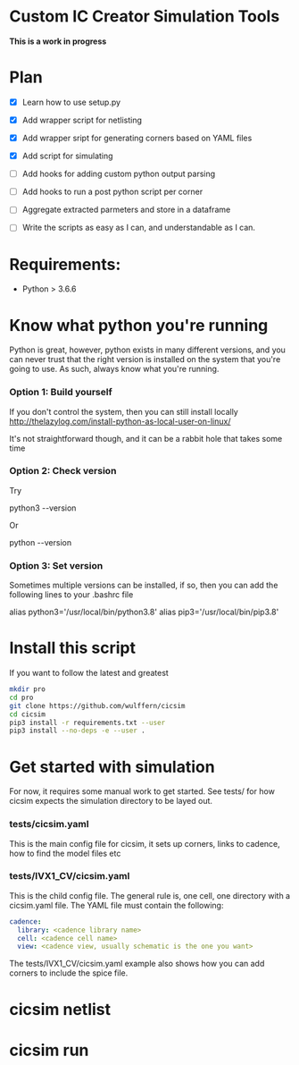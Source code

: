 
# Custom IC Creator Simulation Tools

 **This is a work in progress**

# Plan
- [x] Learn how to use setup.py
- [x] Add wrapper script for netlisting
- [x] Add wrapper sript for generating corners based on YAML files
- [x] Add script for simulating
- [ ] Add hooks for adding custom python output parsing
- [ ] Add hooks to run a post python script per corner
- [ ] Aggregate extracted parmeters and store in a dataframe
- [ ] Write the scripts as easy as I can, and understandable as I can.


# Requirements:

- Python > 3.6.6


# Know what python you're running

Python is great, however, python exists in many different versions, and you can
never trust that the right version is installed on the system that you're going
to use. As such, always know what you're running.

### Option 1: Build yourself
If you don't control the system, then you can still install locally
http://thelazylog.com/install-python-as-local-user-on-linux/

It's not straightforward though, and it can be a rabbit hole that takes some
time

### Option 2: Check version
Try 

  python3 --version

Or

  python --version 

### Option 3: Set version
Sometimes multiple versions can be installed, if so, then you can add the
following lines to your .bashrc file
  
  alias python3='/usr/local/bin/python3.8'
  alias pip3='/usr/local/bin/pip3.8'

# Install this script
If you want to follow the latest and greatest
``` sh
mkdir pro
cd pro
git clone https://github.com/wulffern/cicsim
cd cicsim
pip3 install -r requirements.txt --user
pip3 install --no-deps -e --user .
```
# Get started with simulation
For now, it requires some manual work to get started. See tests/ for how cicsim
expects the simulation directory to be layed out.

### tests/cicsim.yaml
This is the main config file for cicsim, it sets up corners, links to cadence,
how to find the model files etc

### tests/IVX1_CV/cicsim.yaml
This is the child config file. The general rule is, one cell, one directory with
a cicsim.yaml file. The YAML file must contain the following:

``` yaml
cadence:
  library: <cadence library name>
  cell: <cadence cell name>
  view: <cadence view, usually schematic is the one you want>
```

The tests/IVX1_CV/cicsim.yaml example also shows how you can add corners to
include the spice file.

# cicsim netlist

# cicsim run






